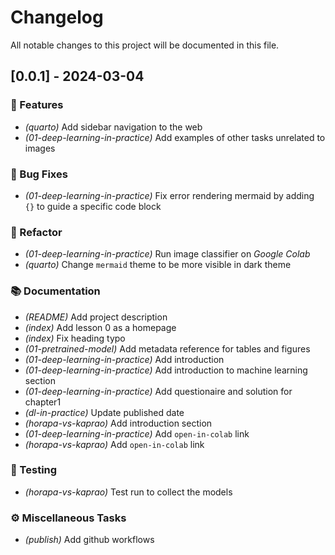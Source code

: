 # Changelog

All notable changes to this project will be documented in this file.

## [0.0.1] - 2024-03-04

### 🚀 Features

- *(quarto)* Add sidebar navigation to the web
- *(01-deep-learning-in-practice)* Add examples of other tasks unrelated to images

### 🐛 Bug Fixes

- *(01-deep-learning-in-practice)* Fix error rendering mermaid by adding `{}` to guide a specific code block

### 🚜 Refactor

- *(01-deep-learning-in-practice)* Run image classifier on *Google Colab*
- *(quarto)* Change `mermaid` theme to be more visible in dark theme

### 📚 Documentation

- *(README)* Add project description
- *(index)* Add lesson 0 as a homepage
- *(index)* Fix heading typo
- *(01-pretrained-model)* Add metadata reference for tables and figures
- *(01-deep-learning-in-practice)* Add introduction
- *(01-deep-learning-in-practice)* Add introduction to machine learning section
- *(01-deep-learning-in-practice)* Add questionaire and solution for chapter1
- *(dl-in-practice)* Update published date
- *(horapa-vs-kaprao)* Add introduction section
- *(01-deep-learning-in-practice)* Add `open-in-colab` link
- *(horapa-vs-kaprao)* Add `open-in-colab` link

### 🧪 Testing

- *(horapa-vs-kaprao)* Test run to collect the models

### ⚙️ Miscellaneous Tasks

- *(publish)* Add github workflows

<!-- generated by git-cliff -->
